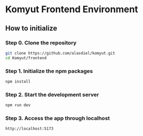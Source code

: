 # Komyut Frontend Environment

## How to initialize

### Step 0. Clone the repository
```bash
git clone https://github.com/alasdiel/komyut.git
cd Komyut/frontend
```

### Step 1. Initialize the npm packages
```bash
npm install
```

### Step 2. Start the development server
```bash
npm run dev
```

### Step 3. Access the app through localhost
```bash
http://localhost:5173
```
